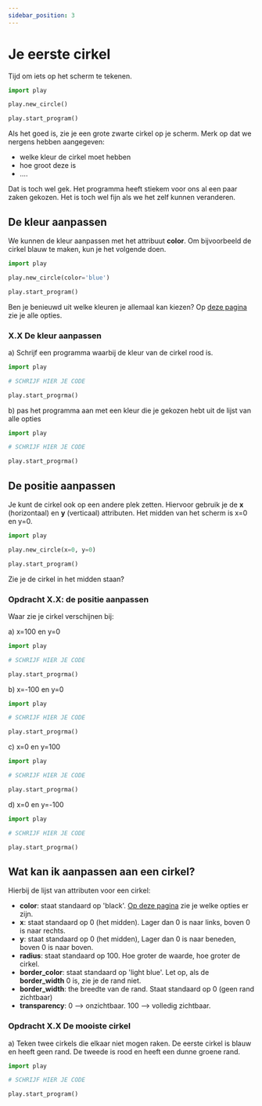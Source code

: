 ```yaml
---
sidebar_position: 3
---
```


# Je eerste cirkel

Tijd om iets op het scherm te tekenen.

```python
import play

play.new_circle()

play.start_program()
```

Als het goed is, zie je een grote zwarte cirkel op je scherm.
Merk op dat we nergens hebben aangegeven:
- welke kleur de cirkel moet hebben
- hoe groot deze is
- ....

Dat is toch wel gek. Het programma heeft stiekem voor ons al een paar zaken gekozen.
Het is toch wel fijn als we het zelf kunnen veranderen.

## De kleur aanpassen
We kunnen de kleur aanpassen met het attribuut **color**.
Om bijvoorbeeld de cirkel blauw te maken, kun je het volgende doen.

```python
import play

play.new_circle(color='blue')

play.start_program()
```

Ben je benieuwd uit welke kleuren je allemaal kan kiezen? Op [deze pagina](https://www.pygame.org/docs/ref/color_list.html) zie je alle opties.

### X.X De kleur aanpassen
a) Schrijf een programma waarbij de kleur van de cirkel rood is. 

```python 
import play

# SCHRIJF HIER JE CODE

play.start_progrma()
```

b) pas het programma aan met een kleur die je gekozen hebt uit de lijst van alle opties


```python 
import play

# SCHRIJF HIER JE CODE

play.start_progrma()
```

## De positie aanpassen
Je kunt de cirkel ook op een andere plek zetten. Hiervoor gebruik je de **x** (horizontaal) en **y** (verticaal) attributen.
Het midden van het scherm is x=0 en y=0.

```python
import play

play.new_circle(x=0, y=0)

play.start_program()
```

Zie je de cirkel in het midden staan?

### Opdracht X.X: de positie aanpassen

Waar zie je cirkel verschijnen bij:

a) x=100 en y=0 

```python 
import play

# SCHRIJF HIER JE CODE

play.start_progrma()
```

b) x=-100 en y=0

```python 
import play

# SCHRIJF HIER JE CODE

play.start_progrma()
```

c) x=0 en y=100

```python 
import play

# SCHRIJF HIER JE CODE

play.start_progrma()
```

d) x=0 en y=-100

```python 
import play

# SCHRIJF HIER JE CODE

play.start_progrma()
```

## Wat kan ik aanpassen aan een cirkel?
Hierbij de lijst van attributen voor een cirkel:
- **color**: staat standaard op 'black'. [Op deze pagina](https://www.pygame.org/docs/ref/color_list.html) zie je welke opties er zijn.
- **x**: staat standaard op 0 (het midden). Lager dan 0 is naar links, boven 0 is naar rechts.
- **y**: staat standaard op 0 (het midden), Lager dan 0 is naar beneden, boven 0 is naar boven.
- **radius**: staat standaard op 100. Hoe groter de waarde, hoe groter de cirkel.
- **border_color**: staat standaard op  'light blue'. Let op, als de **border_width** 0 is, zie je de rand niet.
- **border_width**: the breedte van de rand. Staat standaard op 0 (geen rand zichtbaar)
- **transparency**: 0 --> onzichtbaar. 100 --> volledig zichtbaar.

### Opdracht X.X De mooiste cirkel

a) Teken twee cirkels die elkaar niet mogen raken. De eerste cirkel is blauw en heeft geen rand. De tweede is rood en heeft een dunne groene rand.

```python
import play 

# SCHRIJF HIER JE CODE

play.start_program()
```